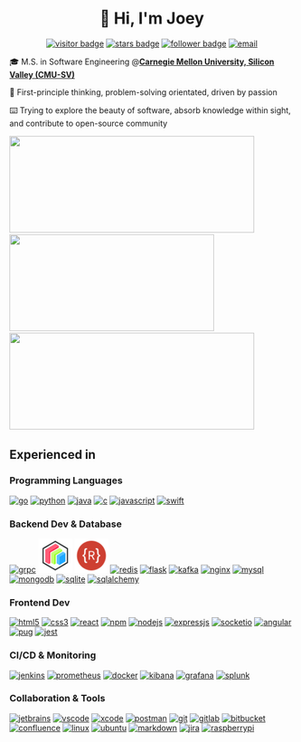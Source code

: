 <div align="center">

# 👋 Hi, I'm Joey

[![visitor badge](https://visitor-badge.laobi.icu/badge?page_id=joey66666.visitor-badge)](https://github.com/zzjoey)
[![stars badge](https://img.shields.io/github/stars/zzjoey?style=social)](https://github.com/zzjoey)
[![follower badge](https://img.shields.io/github/followers/zzjoey?style=social)](https://github.com/zzjoey)
[<img src="https://github.com/zzjoey/zzjoey/blob/master/assets/email.svg" alt="email" height="20" />](mailto:i@zjoey.com)
<!-- [<img src="https://cdn.jsdelivr.net/gh/devicons/devicon/icons/linkedin/linkedin-original.svg" alt="linkedin" height="20" />](https://www.linkedin.com/in/yongzhu-joey/) -->


</div>

<!-- 👨🏻‍💻 Ex Software Engineer Intern @**[Tesla](https://www.tesla.com/)**, @**[Bilibili](https://ir.bilibili.com)** -->

🎓 M.S. in Software Engineering @**[Carnegie Mellon University, Silicon Valley (CMU-SV)](https://www.sv.cmu.edu/)**

🚀 First-principle thinking, problem-solving orientated, driven by passion

⌨️ Trying to explore the beauty of software, absorb knowledge within sight, and contribute to open-source community

<!-- - 📚 Lifelong learner, 📷 Photographer, 🎹 Piano beginner, 🛣 Fascinated with travelling -->


<a href="https://github.com/zzjoey">
  <img width="433" height="171" src="https://github-readme-stats.vercel.app/api?username=zzjoey&show_icons=true" />
</a>
<a href="https://github.com/zzjoey?tab=repositories">
  <img width="362" height="171" src="https://github-readme-stats.vercel.app/api/top-langs/?username=zzjoey&layout=compact" />
</a>
<a href="https://github.com/zzjoey?tab=repositories">
  <img width="433" height="171" src="https://github-readme-streak-stats.herokuapp.com/?user=zzjoey" />
</a>


## Experienced in

### Programming Languages

[<img src="https://cdn.jsdelivr.net/gh/devicons/devicon/icons/go/go-original-wordmark.svg" alt="go" height="60" />](https://golang.org/)
[<img src="https://cdn.jsdelivr.net/gh/devicons/devicon/icons/python/python-original-wordmark.svg" alt="python" height="60" />](https://www.python.org/)
[<img src="https://cdn.jsdelivr.net/gh/devicons/devicon/icons/java/java-original-wordmark.svg" alt="java" height="60" />](https://www.java.com/)
[<img src="https://cdn.jsdelivr.net/gh/devicons/devicon/icons/c/c-plain.svg" alt="c" height="60" />](https://en.wikipedia.org/wiki/C_(programming_language))
[<img src="https://cdn.jsdelivr.net/gh/devicons/devicon/icons/javascript/javascript-plain.svg" alt="javascript" height="60" />](https://www.javascript.com/)
[<img src="https://www.vectorlogo.zone/logos/swift/swift-ar21.svg" alt="swift" height="60" />](https://www.swift.com/)


### Backend Dev & Database

[<img src="https://cncf-branding.netlify.app/img/projects/grpc/icon/color/grpc-icon-color.svg" alt="grpc" height="60" />](https://grpc.io/)
[<img src="https://raw.githubusercontent.com/vscode-icons/vscode-icons/0c3822689a6e278609fc9888bf5d89f3bdf9e6ea/icons/file_type_protobuf.svg" alt="protobuf" height="60" />](https://developers.google.com/protocol-buffers)
[<img src="https://raw.githubusercontent.com/vscode-icons/vscode-icons/0c3822689a6e278609fc9888bf5d89f3bdf9e6ea/icons/file_type_rest.svg" alt="rest" height="60" />](https://en.wikipedia.org/wiki/Representational_state_transfer)
[<img src="https://cdn.jsdelivr.net/gh/devicons/devicon/icons/redis/redis-plain-wordmark.svg" alt="redis" height="60" />](https://redis.io/)
[<img src="https://cdn.jsdelivr.net/gh/devicons/devicon/icons/flask/flask-original-wordmark.svg" alt="flask" height="60" />](https://flask.palletsprojects.com/)
[<img src="https://cdn.jsdelivr.net/gh/devicons/devicon/icons/apachekafka/apachekafka-original-wordmark.svg" alt="kafka" height="60" />](https://kafka.apache.org/)
[<img src="https://cdn.jsdelivr.net/gh/devicons/devicon/icons/nginx/nginx-original.svg" alt="nginx" height="60" />](https://www.nginx.com/)
[<img src="https://cdn.jsdelivr.net/gh/devicons/devicon/icons/mysql/mysql-original-wordmark.svg" alt="mysql" height="60" />](https://www.mysql.com)
[<img src="https://cdn.jsdelivr.net/gh/devicons/devicon/icons/mongodb/mongodb-plain-wordmark.svg" alt="mongodb" height="60" />](https://www.mongodb.com/)
[<img src="https://www.vectorlogo.zone/logos/sqlite/sqlite-ar21.svg" alt="sqlite" height="60" />](https://www.sqlite.org/)
[<img src="https://cdn.jsdelivr.net/gh/devicons/devicon/icons/sqlalchemy/sqlalchemy-original.svg" alt="sqlalchemy" height="60" />](https://www.sqlalchemy.org/)


### Frontend Dev

[<img src="https://cdn.jsdelivr.net/gh/devicons/devicon/icons/html5/html5-plain-wordmark.svg" alt="html5" height="60" />](https://en.wikipedia.org/wiki/HTML5)
[<img src="https://cdn.jsdelivr.net/gh/devicons/devicon/icons/css3/css3-plain-wordmark.svg" alt="css3" height="60" />](https://en.wikipedia.org/wiki/CSS)
[<img src="https://cdn.jsdelivr.net/gh/devicons/devicon/icons/react/react-original-wordmark.svg" alt="react" height="60" />](https://reactjs.org/)
[<img src="https://cdn.jsdelivr.net/gh/devicons/devicon/icons/npm/npm-original-wordmark.svg" alt="npm" height="60" />](https://www.npmjs.com/)
[<img src="https://cdn.jsdelivr.net/gh/devicons/devicon/icons/nodejs/nodejs-plain-wordmark.svg" alt="nodejs" height="60" />](https://nodejs.org/)
[<img src="https://cdn.jsdelivr.net/gh/devicons/devicon/icons/express/express-original-wordmark.svg" alt="expressjs" height="60" />](https://expressjs.com/)
[<img src="https://cdn.jsdelivr.net/gh/devicons/devicon/icons/socketio/socketio-original-wordmark.svg" alt="socketio" height="60" />](https://socket.io/)
[<img src="https://cdn.jsdelivr.net/gh/devicons/devicon/icons/angularjs/angularjs-plain-wordmark.svg" alt="angular" height="60" />](https://angular.io/)
[<img src="https://www.vectorlogo.zone/logos/pugjs/pugjs-ar21.svg" alt="pug" height="60" />](https://pugjs.org/)
[<img src="https://www.vectorlogo.zone/logos/jestjsio/jestjsio-ar21.svg" alt="jest" height="60" />](https://jestjs.io/)


### CI/CD & Monitoring

[<img src="https://www.vectorlogo.zone/logos/jenkins/jenkins-ar21.svg" alt="jenkins" height="60" />](https://www.elastic.co/kibana)
[<img src="https://www.vectorlogo.zone/logos/prometheusio/prometheusio-ar21.svg" alt="prometheus" height="60" />](https://www.jenkins.io/)
[<img src="https://www.vectorlogo.zone/logos/docker/docker-ar21.svg" alt="docker" height="60" />](https://www.docker.com/)
[<img src="https://www.vectorlogo.zone/logos/elasticco_kibana/elasticco_kibana-ar21.svg" alt="kibana" height="60" />](https://www.elastic.co/kibana)
[<img src="https://www.vectorlogo.zone/logos/grafana/grafana-ar21.svg" alt="grafana" height="60" />](https://grafana.com/)
[<img src="https://www.vectorlogo.zone/logos/splunk/splunk-ar21.svg" alt="splunk" height="60" />](https://www.splunk.com/)

### Collaboration & Tools

[<img src="https://cdn.jsdelivr.net/gh/devicons/devicon/icons/jetbrains/jetbrains-original.svg" alt="jetbrains" height="60" />](https://www.jetbrains.com/)
[<img src="https://cdn.jsdelivr.net/gh/devicons/devicon/icons/vscode/vscode-original.svg" alt="vscode" height="60" />](https://code.visualstudio.com/)
[<img src="https://www.vectorlogo.zone/logos/apple_xcode/apple_xcode-icon.svg" alt="xcode" height="60" />](https://developer.apple.com/xcode/)
[<img src="https://www.vectorlogo.zone/logos/getpostman/getpostman-icon.svg" alt="postman" height="60" />](https://www.postman.com/)
[<img src="https://www.vectorlogo.zone/logos/git-scm/git-scm-ar21.svg" alt="git" height="60" />](https://git-scm.com/)
[<img src="https://www.vectorlogo.zone/logos/gitlab/gitlab-ar21.svg" alt="gitlab" height="60" />](https://www.gitlab.com/)
[<img src="https://cdn.jsdelivr.net/gh/devicons/devicon/icons/bitbucket/bitbucket-original-wordmark.svg" alt="bitbucket" height="60" />](https://bitbucket.org/)
[<img src="https://cdn.jsdelivr.net/gh/devicons/devicon/icons/confluence/confluence-original-wordmark.svg" alt="confluence" height="60" />](https://www.atlassian.com/software/confluence)
[<img src="https://cdn.jsdelivr.net/gh/devicons/devicon/icons/linux/linux-original.svg" alt="linux" height="60" />](https://www.linux.org/)
[<img src="https://cdn.jsdelivr.net/gh/devicons/devicon/icons/ubuntu/ubuntu-plain-wordmark.svg" alt="ubuntu" height="60" />](https://www.mysql.com)
[<img src="https://cdn.jsdelivr.net/gh/devicons/devicon/icons/markdown/markdown-original.svg" alt="markdown" height="60" />](https://en.wikipedia.org/wiki/Markdown)
[<img src="https://cdn.jsdelivr.net/gh/devicons/devicon/icons/jira/jira-original-wordmark.svg" alt="jira" height="60" />](https://www.atlassian.com/software/jira)
[<img src="https://cdn.jsdelivr.net/gh/devicons/devicon/icons/raspberrypi/raspberrypi-original.svg" alt="raspberrypi" height="60" />](https://www.raspberrypi.org/)
